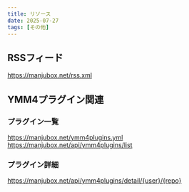 ```yaml
---
title: リソース
date: 2025-07-27
tags: [その他]
---
```


## RSSフィード
https://manjubox.net/rss.xml

## YMM4プラグイン関連
### プラグイン一覧
https://manjubox.net/ymm4plugins.yml
https://manjubox.net/api/ymm4plugins/list

### プラグイン詳細
https://manjubox.net/api/ymm4plugins/detail/{user}/{repo}